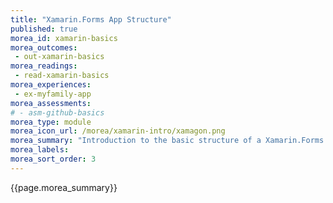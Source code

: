 ```yaml
---
title: "Xamarin.Forms App Structure"
published: true
morea_id: xamarin-basics
morea_outcomes:
 - out-xamarin-basics
morea_readings:
 - read-xamarin-basics
morea_experiences:
 - ex-myfamily-app
morea_assessments:
# - asm-github-basics
morea_type: module
morea_icon_url: /morea/xamarin-intro/xamagon.png
morea_summary: "Introduction to the basic structure of a Xamarin.Forms cross-platform mobile application."
morea_labels:
morea_sort_order: 3
---
```


{{page.morea_summary}}
